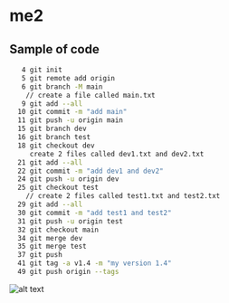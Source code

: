 # me2
## Sample of code
```bash
   4 git init
   5 git remote add origin 
   6 git branch -M main
    // create a file called main.txt
   9 git add --all
  10 git commit -m "add main"
  11 git push -u origin main
  15 git branch dev
  16 git branch test
  18 git checkout dev
     create 2 files called dev1.txt and dev2.txt
  21 git add --all
  22 git commit -m "add dev1 and dev2"
  24 git push -u origin dev
  25 git checkout test
    // create 2 files called test1.txt and test2.txt
  29 git add --all
  30 git commit -m "add test1 and test2"
  31 git push -u origin test
  32 git checkout main
  34 git merge dev
  35 git merge test
  37 git push
  41 git tag -a v1.4 -m "my version 1.4"
  49 git push origin --tags
```
  ![alt text](https://img.freepik.com/free-photo/painting-mountain-lake-with-mountain-background_188544-9126.jpg)
